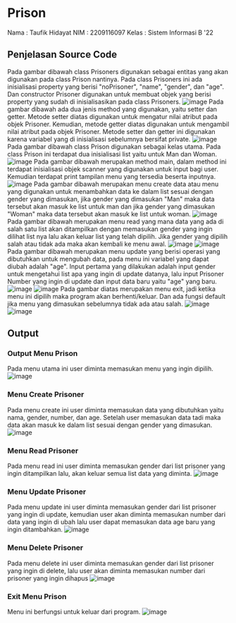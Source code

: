 # Prison
Nama : Taufik Hidayat
NIM : 2209116097
Kelas : Sistem Informasi B '22
## Penjelasan Source Code
Pada gambar dibawah class Prisoners digunakan sebagai entitas yang akan digunakan pada class Prison nantinya. Pada class Prisoners ini ada inisialisasi property yang berisi "noPrisoner", "name", "gender", dan "age". Dan constructor Prisoner digunakan untuk membuat objek yang berisi property yang sudah di inisialisasikan pada class Prisoners.
![image](https://github.com/Taufik-Hidayat21/PostTestPBO2/assets/122289679/f0ce771b-ddf9-4fb0-92c3-90e7498f2025)
Pada gambar dibawah ada dua jenis method yang digunakan, yaitu setter dan getter. Metode setter diatas digunakan untuk mengatur nilai atribut pada objek Prisoner. Kemudian, metode getter diatas digunakan untuk mengambil nilai atribut pada objek Prisoner. Metode setter dan getter ini digunakan karena variabel yang di inisialisasi sebelumnya bersifat private.
![image](https://github.com/Taufik-Hidayat21/PostTestPBO2/assets/122289679/c64f2221-4b3f-4683-a1e8-530d0da9c98d)
Pada gambar dibawah class Prison digunakan sebagai kelas utama. Pada class Prison ini terdapat dua inisialisasi list yaitu untuk Man dan Woman.
![image](https://github.com/Taufik-Hidayat21/PostTestPBO2/assets/122289679/cb9ac699-2ff2-4f22-aca2-0c6766716712)
Pada gambar dibawah merupakan method main, dalam method ini terdapat inisialisasi objek scanner yang digunakan untuk input bagi user. Kemudian terdapat print tampilan menu yang tersedia beserta inputnya.
![image](https://github.com/Taufik-Hidayat21/PostTestPBO2/assets/122289679/6ab79718-7e93-449d-8237-92bcccd05759)
Pada gambar dibawah merupakan menu create data atau menu yang digunakan untuk menambahkan data ke dalam list sesuai dengan gender yang dimasukan, jika gender yang dimasukan "Man" maka data tersebut akan masuk ke list untuk man dan jika gender yang dimasukan "Woman" maka data tersebut akan masuk ke list untuk woman.
![image](https://github.com/Taufik-Hidayat21/PostTestPBO2/assets/122289679/071b3344-5aad-4105-9840-197af497f122)
Pada gambar dibawah merupakan menu read yang mana data yang ada di salah satu list akan ditampilkan dengan memasukan gender yang ingin dilihat list nya lalu akan keluar list yang telah dipilih. Jika gender yang dipilih salah atau tidak ada maka akan kembali ke menu awal.
![image](https://github.com/Taufik-Hidayat21/PostTestPBO2/assets/122289679/6a1d9dd2-64f4-456b-aa4d-92a7f1d9e9c6)
![image](https://github.com/Taufik-Hidayat21/PostTestPBO2/assets/122289679/f0f12a6f-86b3-41ef-86ff-da6a3e5abc1a)
Pada gambar dibawah merupakan menu update yang berisi operasi yang dibutuhkan untuk mengubah data, pada menu ini variabel yang dapat diubah adalah "age". Input pertama yang dilakukan adalah input gender untuk mengetahui list apa yang ingin di update datanya, lalu input Prisoner Number yang ingin di update dan input data baru yaitu "age" yang baru.
![image](https://github.com/Taufik-Hidayat21/PostTestPBO2/assets/122289679/8a0ccab8-b066-422e-84d7-4a9954aea965)
![image](https://github.com/Taufik-Hidayat21/PostTestPBO2/assets/122289679/06a1e4bb-2abc-4ea0-b14a-0feb16a0578e)
Pada gambar diatas merupakan menu exit, jadi ketika menu ini dipilih maka program akan berhenti/keluar. Dan ada fungsi default jika menu yang dimasukan sebelumnya tidak ada atau salah.
![image](https://github.com/Taufik-Hidayat21/PostTestPBO2/assets/122289679/f0178e04-26ad-482b-961b-0714de151802)
![image](https://github.com/Taufik-Hidayat21/PostTestPBO2/assets/122289679/a287dcaf-6974-4e2e-8588-d0a6295441f5)

## Output
### Output Menu Prison
Pada menu utama ini user diminta memasukan menu yang ingin dipilih.
![image](https://github.com/Taufik-Hidayat21/PostTestPBO2/assets/122289679/e2cf4a27-89f6-4021-ad84-313d579d5801)
### Menu Create Prisoner
Pada menu create ini user diminta memasukan data yang dibutuhkan yaitu nama, gender, number, dan age. Setelah user memasukan data tadi maka data akan masuk ke dalam list sesuai dengan gender yang dimasukan.
![image](https://github.com/Taufik-Hidayat21/PostTestPBO2/assets/122289679/768b1a25-7de0-4430-8ac8-2fc51e4eaf95)
### Menu Read Prisoner
Pada menu read ini user diminta memasukan gender dari list prisoner yang ingin ditampilkan lalu, akan keluar semua list data yang diminta.
![image](https://github.com/Taufik-Hidayat21/PostTestPBO2/assets/122289679/ee5613b8-1395-4a34-b8f3-7a8828b59c32)
### Menu Update Prisoner
Pada menu update ini user diminta memasukan gender dari list prisoner yang ingin di update, kemudian user akan diminta memasukan number dari data yang ingin di ubah lalu user dapat memasukan data age baru yang ingin ditambahkan.
![image](https://github.com/Taufik-Hidayat21/PostTestPBO2/assets/122289679/102419a0-fda0-4a8d-8353-8996945763e3)
### Menu Delete Prisoner
Pada menu delete ini user diminta memasukan gender dari list prisoner yang ingin di delete, lalu user akan diminta memasukan number dari prisoner yang ingin dihapus
![image](https://github.com/Taufik-Hidayat21/PostTestPBO2/assets/122289679/c760ecc7-da14-4399-a142-7dbdced49ab1)
### Exit Menu Prison
Menu ini berfungsi untuk keluar dari program.
![image](https://github.com/Taufik-Hidayat21/PostTestPBO2/assets/122289679/795e264f-45a0-4773-9363-aeb1c6f69121)
